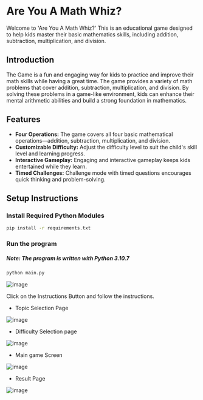 # Are You A Math Whiz?
Welcome to 'Are You A Math Whiz?' This is an educational game designed to help kids master their basic mathematics skills, including addition, subtraction, multiplication, and division.

## Introduction
The Game is a fun and engaging way for kids to practice and improve their math skills while having a great time. The game provides a variety of math problems that cover addition, subtraction, multiplication, and division. By solving these problems in a game-like environment, kids can enhance their mental arithmetic abilities and build a strong foundation in mathematics.


## Features

- **Four Operations:** The game covers all four basic mathematical operations—addition, subtraction, multiplication, and division.
- **Customizable Difficulty:** Adjust the difficulty level to suit the child's skill level and learning progress.
- **Interactive Gameplay:** Engaging and interactive gameplay keeps kids entertained while they learn.
- **Timed Challenges:** Challenge mode with timed questions encourages quick thinking and problem-solving.

## Setup Instructions

### Install Required Python Modules

```bash
pip install -r requirements.txt
```
### Run the program
##### Note: The program is written with Python 3.10.7

```bash
python main.py
```

![image](./datas/sample.PNG, "Are you a math whiz home page")

Click on the Instructions Button and follow the instructions.

- Topic Selection Page

![image](/datas/sample1.PNG, "Are you a math whiz page")

- Difficulty Selection page

![image](datas/sample2.PNG, "Are you a math whiz page")

- Main game Screen

![image](.datas/sample3.PNG, "Are you a math whiz page")

- Result Page

![image](https://github.com/abnakore/Pygame/blob/main/Are_you_a_math_whiz/datas/sample4.PNG, "Are you a math whiz page")